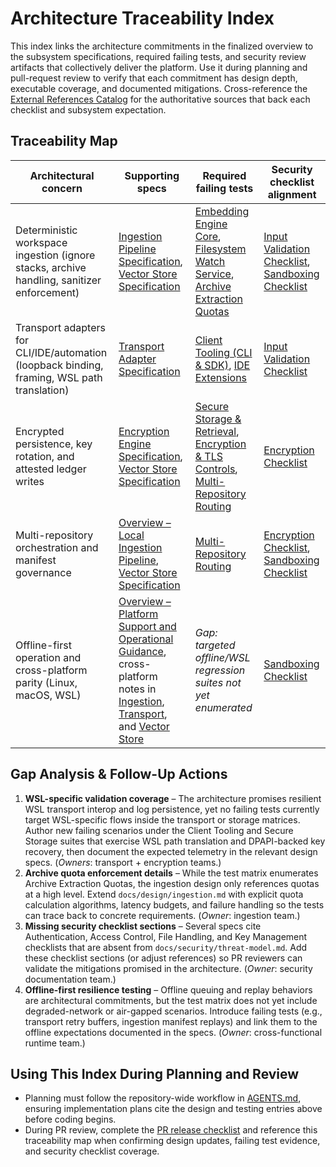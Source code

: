 # Architecture Traceability Index

This index links the architecture commitments in the finalized overview to the subsystem specifications, required failing tests, and security review artifacts that collectively deliver the platform. Use it during planning and pull-request review to verify that each commitment has design depth, executable coverage, and documented mitigations. Cross-reference the [External References Catalog](../references/sources.md) for the authoritative sources that back each checklist and subsystem expectation.

## Traceability Map

| Architectural concern | Supporting specs | Required failing tests | Security checklist alignment |
| --- | --- | --- | --- |
| Deterministic workspace ingestion (ignore stacks, archive handling, sanitizer enforcement) | [Ingestion Pipeline Specification](./ingestion.md), [Vector Store Specification](./vector-store.md) | [Embedding Engine Core](../testing/test-matrix.md#embedding-engine-core), [Filesystem Watch Service](../testing/test-matrix.md#filesystem-watch-service), [Archive Extraction Quotas](../testing/test-matrix.md#archive-extraction-quotas) | [Input Validation Checklist](../security/threat-model.md#input-validation-checklist), [Sandboxing Checklist](../security/threat-model.md#sandboxing-checklist) |
| Transport adapters for CLI/IDE/automation (loopback binding, framing, WSL path translation) | [Transport Adapter Specification](./transport.md) | [Client Tooling (CLI & SDK)](../testing/test-matrix.md#client-tooling-cli--sdk), [IDE Extensions](../testing/test-matrix.md#ide-extensions) | [Input Validation Checklist](../security/threat-model.md#input-validation-checklist) |
| Encrypted persistence, key rotation, and attested ledger writes | [Encryption Engine Specification](./encryption.md), [Vector Store Specification](./vector-store.md) | [Secure Storage & Retrieval](../testing/test-matrix.md#secure-storage--retrieval), [Encryption & TLS Controls](../testing/test-matrix.md#encryption--tls-controls), [Multi-Repository Routing](../testing/test-matrix.md#multi-repository-routing) | [Encryption Checklist](../security/threat-model.md#encryption-checklist) |
| Multi-repository orchestration and manifest governance | [Overview – Local Ingestion Pipeline](./overview.md#local-ingestion-pipeline), [Vector Store Specification](./vector-store.md) | [Multi-Repository Routing](../testing/test-matrix.md#multi-repository-routing) | [Encryption Checklist](../security/threat-model.md#encryption-checklist), [Sandboxing Checklist](../security/threat-model.md#sandboxing-checklist) |
| Offline-first operation and cross-platform parity (Linux, macOS, WSL) | [Overview – Platform Support and Operational Guidance](./overview.md#platform-support-and-operational-guidance), cross-platform notes in [Ingestion](./ingestion.md#cross-cutting-concerns), [Transport](./transport.md#cross-cutting-concerns), and [Vector Store](./vector-store.md#cross-cutting-concerns) | _Gap: targeted offline/WSL regression suites not yet enumerated_ | [Sandboxing Checklist](../security/threat-model.md#sandboxing-checklist) |

## Gap Analysis & Follow-Up Actions

1. **WSL-specific validation coverage** – The architecture promises resilient WSL transport interop and log persistence, yet no failing tests currently target WSL-specific flows inside the transport or storage matrices. Author new failing scenarios under the Client Tooling and Secure Storage suites that exercise WSL path translation and DPAPI-backed key recovery, then document the expected telemetry in the relevant design specs. (_Owners_: transport + encryption teams.)
2. **Archive quota enforcement details** – While the test matrix enumerates Archive Extraction Quotas, the ingestion design only references quotas at a high level. Extend `docs/design/ingestion.md` with explicit quota calculation algorithms, latency budgets, and failure handling so the tests can trace back to concrete requirements. (_Owner_: ingestion team.)
3. **Missing security checklist sections** – Several specs cite Authentication, Access Control, File Handling, and Key Management checklists that are absent from `docs/security/threat-model.md`. Add these checklist sections (or adjust references) so PR reviewers can validate the mitigations promised in the architecture. (_Owner_: security documentation team.)
4. **Offline-first resilience testing** – Offline queuing and replay behaviors are architectural commitments, but the test matrix does not yet include degraded-network or air-gapped scenarios. Introduce failing tests (e.g., transport retry buffers, ingestion manifest replays) and link them to the offline expectations documented in the specs. (_Owner_: cross-functional runtime team.)

## Using This Index During Planning and Review

- Planning must follow the repository-wide workflow in [AGENTS.md](../AGENTS.md), ensuring implementation plans cite the design and testing entries above before coding begins.
- During PR review, complete the [PR release checklist](../process/pr-release-checklist.md) and reference this traceability map when confirming design updates, failing test evidence, and security checklist coverage.
